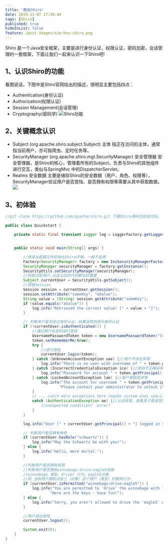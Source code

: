 ```yaml
---
title: '邂逅Shiro'
date: 2019-11-07 17:39:44
tags: [Shiro]
published: true
hideInList: false
feature: /post-images/xie-hou-shiro.png
---
```

Shiro 是一个Java安全框架，主要是进行身份认证，权限认证，密码加密，会话管理的一套框架，下面让我们一起来认识一下Shiro吧!
<!-- more -->
## 1、认识Shiro的功能
看图说话，下图中是Shiro官网给出的描述，很明显主要包括四点：
- Authentication(身份认证)
- Authorization(权限认证)
- Session Management(会话管理)
- Cryptography(密码学)
![Shiro功能](https://bofengsun.github.io//post-images/1573123546063.png)

## 2、关键概念认识
- Subject (org.apache.shiro.subject.Subject) 主体
  指正在访问的主体，通常指当前用户，亦可指爬虫、定时任务等。
- SecurityManager (org.apache.shiro.mgt.SecurityManager) 安全管理器
  安全管理器，是Shiro的核心，管理着所有的Subject，负责与Shiro的其他组件进行交互，类似与SpringMvc 中的DispatcherServlet。
- Realms 安全数据
  主要是储存Shiro的安全数据（用户、角色、权限等），SecurityManager验证用户是否登陆、是否拥有权限等需要从其中获取数据。
![](https://bofengsun.github.io//post-images/1573126718187.png)
## 3、初体验
```Java
//git clone https://github.com/apache/shiro.git 下载Shiro源码包括该代码。

public class Quickstart {

    private static final transient Logger log = LoggerFactory.getLogger(Quickstart.class);


    public static void main(String[] args) {

        //用来从配置文件初始化Shiro环境，一般不会用
        Factory<SecurityManager> factory = new IniSecurityManagerFactory("classpath:shiro.ini");
        SecurityManager securityManager = factory.getInstance();
        SecurityUtils.setSecurityManager(securityManager);
        //获取当前用户,从这以后的代码都比较重要
        Subject currentUser = SecurityUtils.getSubject();
        //获取Session
        Session session = currentUser.getSession();
        session.setAttribute("someKey", "aValue");
        String value = (String) session.getAttribute("someKey");
        if (value.equals("aValue")) {
            log.info("Retrieved the correct value! [" + value + "]");
        }

        // 判断用户是否经过身份认证，如果没用则进行身份认证
        if (!currentUser.isAuthenticated()) {
            //通过用户名密码进行登陆
            UsernamePasswordToken token = new UsernamePasswordToken("lonestarr", "vespa");   //设置记住我
            token.setRememberMe(true);
            try {
                //进行登陆
                currentUser.login(token);
            } catch (UnknownAccountException uae) {//用户不存在异常
                log.info("There is no user with username of " + token.getPrincipal());
            } catch (IncorrectCredentialsException ice) {//密码不正确异常
                log.info("Password for account " + token.getPrincipal() + " was incorrect!");
            } catch (LockedAccountException lae) {//用户被锁定异常
                log.info("The account for username " + token.getPrincipal() + " is locked.  " +
                        "Please contact your administrator to unlock it.");
            }
            // ... catch more exceptions here (maybe custom ones specific to your application?
            catch (AuthenticationException ae) {//认证异常，查看其子类发现Shiro提供的认证异常
                //unexpected condition?  error?
            }
        }

        log.info("User [" + currentUser.getPrincipal() + "] logged in successfully.");

        // 判断用户是否拥有角色
        if (currentUser.hasRole("schwartz")) {
            log.info("May the Schwartz be with you!");
        } else {
            log.info("Hello, mere mortal.");
        }

        //判断用户是否拥有权限
        //判断用户是否拥有winnebago:drive:eagle5权限
        //winnebago 类型，driver 行为，eagle5对象
        //如 当前用户拥有对张三（对象）这个用户（类型）的删除行为
        if (currentUser.isPermitted("winnebago:drive:eagle5")) {
            log.info("You are permitted to 'drive' the winnebago with license plate (id) 'eagle5'.  " +
                    "Here are the keys - have fun!");
        } else {
            log.info("Sorry, you aren't allowed to drive the 'eagle5' winnebago!");
        }

        //用户退出登陆
        currentUser.logout();

        System.exit(0);
    }
}
```